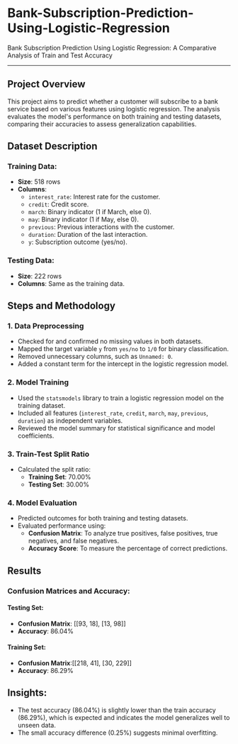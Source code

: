 # Bank-Subscription-Prediction-Using-Logistic-Regression
Bank Subscription Prediction Using Logistic Regression: A Comparative Analysis of Train and Test Accuracy

---

## Project Overview

This project aims to predict whether a customer will subscribe to a bank service based on various features using logistic regression. The analysis evaluates the model's performance on both training and testing datasets, comparing their accuracies to assess generalization capabilities.

## Dataset Description

### Training Data:
- **Size**: 518 rows
- **Columns**:
  - `interest_rate`: Interest rate for the customer.
  - `credit`: Credit score.
  - `march`: Binary indicator (1 if March, else 0).
  - `may`: Binary indicator (1 if May, else 0).
  - `previous`: Previous interactions with the customer.
  - `duration`: Duration of the last interaction.
  - `y`: Subscription outcome (yes/no).

### Testing Data:
- **Size**: 222 rows
- **Columns**: Same as the training data.

## Steps and Methodology

### 1. Data Preprocessing
- Checked for and confirmed no missing values in both datasets.
- Mapped the target variable `y` from `yes/no` to `1/0` for binary classification.
- Removed unnecessary columns, such as `Unnamed: 0`.
- Added a constant term for the intercept in the logistic regression model.

### 2. Model Training
- Used the `statsmodels` library to train a logistic regression model on the training dataset.
- Included all features (`interest_rate`, `credit`, `march`, `may`, `previous`, `duration`) as independent variables.
- Reviewed the model summary for statistical significance and model coefficients.

### 3. Train-Test Split Ratio
- Calculated the split ratio:
  - **Training Set**: 70.00%
  - **Testing Set**: 30.00%

### 4. Model Evaluation
- Predicted outcomes for both training and testing datasets.
- Evaluated performance using:
  - **Confusion Matrix**: To analyze true positives, false positives, true negatives, and false negatives.
  - **Accuracy Score**: To measure the percentage of correct predictions.

## Results

### Confusion Matrices and Accuracy:

#### Testing Set:
- **Confusion Matrix**: [[93, 18], [13, 98]]
- **Accuracy**: 86.04%

#### Training Set:
- **Confusion Matrix**:[[218, 41], [30, 229]]
- **Accuracy**: 86.29%

## Insights:
- The test accuracy (86.04%) is slightly lower than the train accuracy (86.29%), which is expected and indicates the model generalizes well to unseen data.
- The small accuracy difference (0.25%) suggests minimal overfitting.
